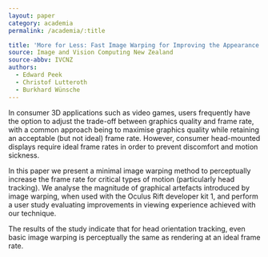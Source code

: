 ```yaml
---
layout: paper
category: academia
permalink: /academia/:title

title: 'More for Less: Fast Image Warping for Improving the Appearance of Head Tracking on HMDs'
source: Image and Vision Computing New Zealand
source-abbv: IVCNZ
authors:
  - Edward Peek
  - Christof Lutteroth
  - Burkhard Wünsche
---
```

In consumer 3D applications such as video games, users frequently have the option to adjust the trade-off between graphics quality and frame rate, with a common approach being to maximise graphics quality while retaining an acceptable (but not ideal) frame rate.
However, consumer head-mounted displays require ideal frame rates in order to prevent discomfort and motion sickness.

In this paper we present a minimal image warping method to perceptually increase the frame rate for critical types of motion (particularly head tracking).
We analyse the magnitude of graphical artefacts introduced by image warping, when used with the Oculus Rift developer kit 1, and perform a user study evaluating improvements in viewing experience achieved with our technique.

The results of the study indicate that for head orientation tracking, even basic image warping is perceptually the same as rendering at an ideal frame rate.
